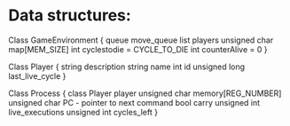 # Data structures:

Class GameEnvironment
{
	queue<class Process>	move_queue
	list<class Player>		players
	unsigned char			map[MEM_SIZE]
	int				        cyclestodie = CYCLE_TO_DIE
    int				        counterAlive = 0
}

Class Player
{
	string			description
	string			name
	int				id
	unsigned long   last_live_cycle
}

Class Process
{
	class Player    player
	unsigned char	memory[REG_NUMBER]
	unsigned char	PC - pointer to next command
	bool			carry
	unsigned int	live_executions
	unsigned int    cycles_left
}
